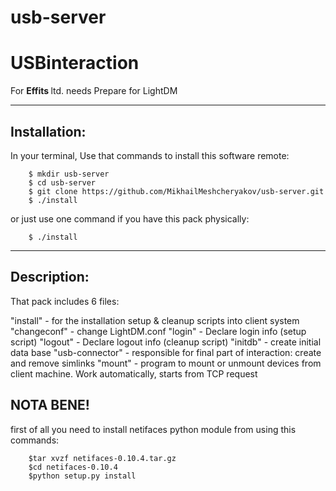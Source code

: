 # usb-server

<t> USBinteraction </t>
=======

For <b> Effits </b> ltd. needs
Prepare for LightDM

------
Installation:
------
In your terminal,
Use that commands to install this software remote: 
```
    $ mkdir usb-server
    $ cd usb-server
    $ git clone https://github.com/MikhailMeshcheryakov/usb-server.git
    $ ./install
```
or just use one command if you have this pack physically:
```
	$ ./install
```

------
Description:
------
That pack includes 6 files:

"install" - for the installation setup & cleanup scripts into client system
"changeconf" - change LightDM.conf
"login" - Declare login info (setup script)
"logout" - Declare logout info (cleanup script)
"initdb" - create initial data base
"usb-connector" - responsible for final part of interaction: create and remove simlinks
"mount" - program to mount or unmount devices from client machine. Work automatically, starts from TCP request

NOTA BENE!
-----
first of all you need to install netifaces python module from using this commands:
```
	$tar xvzf netifaces-0.10.4.tar.gz
	$cd netifaces-0.10.4
	$python setup.py install
```
